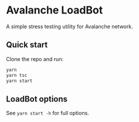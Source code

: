 # Avalanche LoadBot

A simple stress testing utility for Avalanche network.

## Quick start

Clone the repo and run:

```bash
yarn
yarn tsc
yarn start
```

## LoadBot options

See `yarn start -h` for full options.

